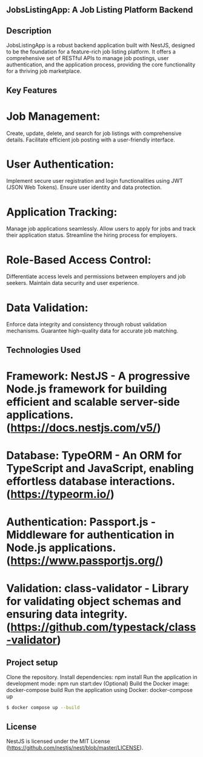 
## JobsListingApp: A Job Listing Platform Backend

## Description

JobsListingApp is a robust backend application built with NestJS, designed to be the foundation for a feature-rich job listing platform. It offers a comprehensive set of RESTful APIs to manage job postings, user authentication, and the application process, providing the core functionality for a thriving job marketplace.

## Key Features
# Job Management:
Create, update, delete, and search for job listings with comprehensive details.
Facilitate efficient job posting with a user-friendly interface.
# User Authentication:
Implement secure user registration and login functionalities using JWT (JSON Web Tokens).
Ensure user identity and data protection.
# Application Tracking:
Manage job applications seamlessly.
Allow users to apply for jobs and track their application status.
Streamline the hiring process for employers.
# Role-Based Access Control:
Differentiate access levels and permissions between employers and job seekers.
Maintain data security and user experience.
# Data Validation:
Enforce data integrity and consistency through robust validation mechanisms.
Guarantee high-quality data for accurate job matching.

## Technologies Used
# Framework: NestJS - A progressive Node.js framework for building efficient and scalable server-side applications. (https://docs.nestjs.com/v5/)
# Database: TypeORM - An ORM for TypeScript and JavaScript, enabling effortless database interactions. (https://typeorm.io/)
# Authentication: Passport.js - Middleware for authentication in Node.js applications. (https://www.passportjs.org/)
# Validation: class-validator - Library for validating object schemas and ensuring data integrity. (https://github.com/typestack/class-validator)

## Project setup
Clone the repository.
Install dependencies: npm install
Run the application in development mode: npm run start:dev
(Optional) Build the Docker image: docker-compose build
Run the application using Docker: docker-compose up

```bash
$ docker compose up --build
```
## License

NestJS is licensed under the MIT License (https://github.com/nestjs/nest/blob/master/LICENSE).





